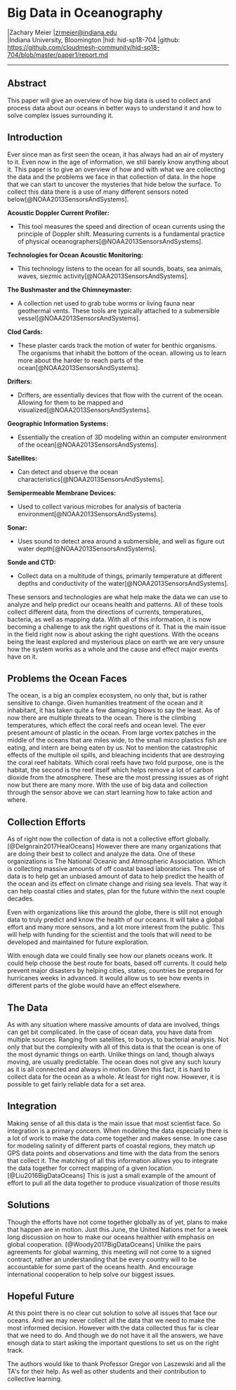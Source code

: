 # Big Data in Oceanography

|Zachary Meier
|zrmeier@indiana.edu   
|Indiana University, Bloomington
|hid: hid-sp18-704
|github: https://github.com/cloudmesh-community/hid-sp18-704/blob/master/paper1/report.md

---

## Abstract

This paper will give an overview of how big data is used to collect and
process data about our oceans in better ways to understand it and how to
solve complex issues surrounding it.

## Introduction

Ever since man as first seen the ocean, it has always had an air of
mystery to it. Even now in the age of information, we still barely know
anything about it. This paper is to give an overview of how and with
what we are collecting the data and the problems we face in that
collection of data. In the hope that we can start to uncover the
mysteries that hide below the surface. To collect this data there is a
use of many different sensors noted below[@NOAA2013SensorsAndSystems].

**Acoustic Doppler Current Profiler:**

* This tool measures the speed and direction of ocean currents using
  the principle of Doppler shift. Measuring currents is a fundamental
  practice of physical oceanographers[@NOAA2013SensorsAndSystems].

**Technologies for Ocean Acoustic Monitoring:**

* This technology listens to the ocean for all sounds, boats, sea
  animals, waves, siezmic activity[@NOAA2013SensorsAndSystems].

**The Bushmaster and the Chimneymaster:**

* A collection net used to grab tube worms or living fauna near
  geothermal vents. These tools are typically attached to a
  submersible vessel[@NOAA2013SensorsAndSystems].

**Clod Cards:**

* These plaster cards track the motion of water for benthic organisms.
  The organisms that inhabit the bottom of the ocean. allowing us to
  learn more about the harder to reach parts of the ocean[@NOAA2013SensorsAndSystems]. 

**Drifters:**

* Drifters, are essentially devices that flow with the current of the
  ocean. Allowing for them to be mapped and visualized[@NOAA2013SensorsAndSystems]. 

**Geographic Information Systems:**

* Essentially the creation of 3D modeling within an computer
  environment of the ocean[@NOAA2013SensorsAndSystems].

**Satellites:**

* Can detect and observe the ocean characteristics[@NOAA2013SensorsAndSystems].

**Semipermeable Membrane Devices:**

* Used to collect various microbes for analysis of bacteria
  environment[@NOAA2013SensorsAndSystems].

**Sonar:**

* Uses sound to detect area around a submersible, and well as figure
  out water depth[@NOAA2013SensorsAndSystems]. 

**Sonde and CTD:**

* Collect data on a multitude of things, primarily temperature at
  different depths and conductivity of the water[@NOAA2013SensorsAndSystems]. 

These sensors and technologies are what help make the data we can use to
analyze and help predict our oceans health and patterns. All of these
tools collect different data, from the directions of currents,
temperatures, bacteria, as well as mapping data. With all of this
information, it is now becoming a challenge to ask the right questions
of it. That is the main issue in the field right now is about asking the
right questions. With the oceans being the least explored and mysterious
place on earth we are very unsure how the system works as a whole and
the cause and effect major events have on it.

## Problems the Ocean Faces


The ocean, is a big an complex ecosystem, no only that, but is rather
sensitive to change. Given humanities treatment of the ocean and it
inhabitant, it has taken quite a few damaging blows to say the least. As
of now there are multiple threats to the ocean. There is the climbing
temperatures, which effect the coral reefs and ocean level. The ever
present amount of plastic in the ocean. From large vortex patches in the
middle of the oceans that are miles wide, to the small micro plastics
fish are eating, and intern are being eaten by us. Not to mention the
catastrophic effects of the multiple oil spills, and bleaching incidents
that are destroying the coral reef habitats. Which coral reefs have two
fold purpose, one is the habitat, the second is the reef itself which
helps remove a lot of carbon dioxide from the atmosphere. These are the
most pressing issues as of right now but there are many more. With the
use of big data and collection through the sensor above we can start
learning how to take action and where.

## Collection Efforts

As of right now the collection of data is not a collective effort
globally. [@Delgnrain2017HealOceans] However there are many organizations that are
doing their best to collect and analyze the data. One of these
organizations is The National Oceanic and Atmospheric Association. Which
is collecting massive amounts of off coastal based laboratories. The use
of data is to help get an unbiased amount of data to help predict the
health of the ocean and its effect on climate change and rising sea
levels. That way it can help coastal cities and states, plan for the
future within the next couple decades.

Even with organizations like this around the globe, there is still not
enough data to truly predict and know the health of our oceans. It will
take a global effort and many more sensors, and a lot more interest from
the public. This will help with funding for the scientist and the tools
that will need to be developed and maintained for future exploration.

With enough data we could finally see how our planets oceans work. It
could help choose the best route for boats, based off currents. It could
help prevent major disasters by helping cities, states, countries be
prepared for hurricanes weeks in advanced. It would allow us to see how
events in different parts of the globe would have an effect elsewhere.

## The Data

As with any situation where massive amounts of data are involved, things
can get bit complicated. In the case of ocean data, you have data from
multiple sources. Ranging from satellites, to buoys, to bacterial
analysis. Not only that but the complexity with all of this data is that
the ocean is one of the most dynamic things on earth. Unlike things on
land, though always moving, are usually predictable. The ocean does not
give any such luxury as it is all connected and always in motion. Given
this fact, it is hard to collect data for the ocean as a whole. At least
for right now. However, it is possible to get fairly reliable data for a
set area.

## Integration

Making sense of all this data is the main issue that most scientist
face. So integration is a primary concern. When modeling the data
especially there is a lot of work to make the data come together and
makes sense. In one case for modeling salinity of different parts of
coastal regions, they match up GPS data points and observations and time
with the data from the senors that collect it. The matching of all this
information allows you to integrate the data together for correct
mapping of a given location. [@Liu2016BigDataOceans] This is just a small example of
the amount of effort to pull all the data together to produce
visualization of those results

## Solutions

Though the efforts have not come together globally as of yet, plans to
make that happen are in motion. Just this June, the United Nations met
for a week long discussion on how to make our oceans healthier with
emphasis on global cooperation. [@Woody2017BigDataOceans] Unlike the pairs agreements for
global warming, this meeting will not come to a signed contract, rather
an understanding that be every country will to be accountable for some
part of the oceans health. And encourage international cooperation to
help solve our biggest issues.

## Hopeful Future

At this point there is no clear cut solution to solve all issues that
face our oceans. And we may never collect all the data that we need to
make the most informed decision. However with the data collected thus
far is clear that we need to do. And though we do not have it all the
answers, we have enough data to start asking the important questions to
set us on the right track.

The authors would like to thank Professor Gregor von Laszewski and all
the TA's for their help. As well as other students and their
contribution to collective learning.

